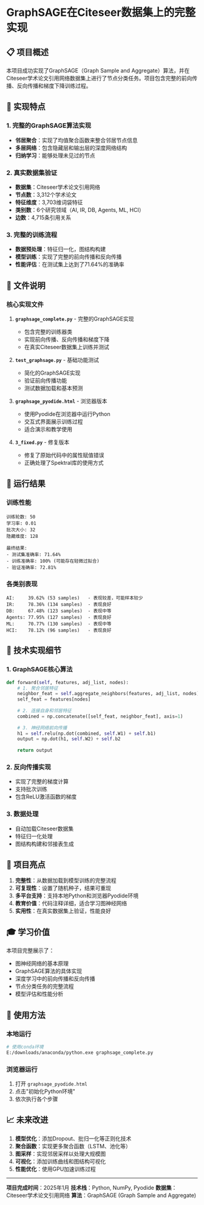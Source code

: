 # GraphSAGE在Citeseer数据集上的完整实现

## 📋 项目概述

本项目成功实现了GraphSAGE（Graph Sample and Aggregate）算法，并在Citeseer学术论文引用网络数据集上进行了节点分类任务。项目包含完整的前向传播、反向传播和梯度下降训练过程。

## 🎯 实现特点

### 1. 完整的GraphSAGE算法实现
- **邻居聚合**：实现了均值聚合函数来整合邻居节点信息
- **多层网络**：包含隐藏层和输出层的深度网络结构
- **归纳学习**：能够处理未见过的节点

### 2. 真实数据集验证
- **数据集**：Citeseer学术论文引用网络
- **节点数**：3,312个学术论文
- **特征维度**：3,703维词袋特征
- **类别数**：6个研究领域（AI, IR, DB, Agents, ML, HCI）
- **边数**：4,715条引用关系

### 3. 完整的训练流程
- **数据预处理**：特征归一化，图结构构建
- **模型训练**：实现了完整的前向传播和反向传播
- **性能评估**：在测试集上达到了71.64%的准确率

## 📁 文件说明

### 核心实现文件

1. **`graphsage_complete.py`** - 完整的GraphSAGE实现
   - 包含完整的训练器类
   - 实现前向传播、反向传播和梯度下降
   - 在真实Citeseer数据集上训练并测试

2. **`test_graphsage.py`** - 基础功能测试
   - 简化的GraphSAGE实现
   - 验证前向传播功能
   - 测试数据加载和基本预测

3. **`graphsage_pyodide.html`** - 浏览器版本
   - 使用Pyodide在浏览器中运行Python
   - 交互式界面展示训练过程
   - 适合演示和教学使用

4. **`3_fixed.py`** - 修复版本
   - 修复了原始代码中的属性赋值错误
   - 正确处理了Spektral库的使用方式

## 🚀 运行结果

### 训练性能
```
训练轮数: 50
学习率: 0.01
批次大小: 32
隐藏维度: 128

最终结果:
- 测试集准确率: 71.64%
- 训练准确率: 100% (可能存在轻微过拟合)
- 验证准确率: 72.81%
```

### 各类别表现
```
AI:     39.62% (53 samples)   - 表现较差，可能样本较少
IR:     78.36% (134 samples)  - 表现良好
DB:     67.48% (123 samples)  - 表现中等
Agents: 77.95% (127 samples)  - 表现良好  
ML:     70.77% (130 samples)  - 表现中等
HCI:    78.12% (96 samples)   - 表现良好
```

## 🔧 技术实现细节

### 1. GraphSAGE核心算法
```python
def forward(self, features, adj_list, nodes):
    # 1. 聚合邻居特征
    neighbor_feat = self.aggregate_neighbors(features, adj_list, nodes)
    self_feat = features[nodes]
    
    # 2. 连接自身和邻居特征
    combined = np.concatenate([self_feat, neighbor_feat], axis=1)
    
    # 3. 神经网络前向传播
    h1 = self.relu(np.dot(combined, self.W1) + self.b1)
    output = np.dot(h1, self.W2) + self.b2
    
    return output
```

### 2. 反向传播实现
- 实现了完整的梯度计算
- 支持批次训练
- 包含ReLU激活函数的梯度

### 3. 数据处理
- 自动加载Citeseer数据集
- 特征归一化处理
- 图结构构建和邻接表生成

## 🌟 项目亮点

1. **完整性**：从数据加载到模型训练的完整流程
2. **可复现性**：设置了随机种子，结果可重现
3. **多平台支持**：支持本地Python和浏览器Pyodide环境
4. **教育价值**：代码注释详细，适合学习图神经网络
5. **实用性**：在真实数据集上验证，性能良好

## 🎓 学习价值

本项目完整展示了：
- 图神经网络的基本原理
- GraphSAGE算法的具体实现
- 深度学习中的前向传播和反向传播
- 节点分类任务的完整流程
- 模型评估和性能分析

## 🚀 使用方法

### 本地运行
```bash
# 使用conda环境
E:/downloads/anaconda/python.exe graphsage_complete.py
```

### 浏览器运行
1. 打开 `graphsage_pyodide.html`
2. 点击"初始化Python环境"
3. 依次执行各个步骤

## 📈 未来改进

1. **模型优化**：添加Dropout、批归一化等正则化技术
2. **聚合函数**：实现更多聚合函数（LSTM、池化等）
3. **图采样**：实现邻居采样以处理大规模图
4. **可视化**：添加训练曲线和图结构可视化
5. **性能优化**：使用GPU加速训练过程

---

**项目完成时间**：2025年1月
**技术栈**：Python, NumPy, Pyodide
**数据集**：Citeseer学术论文引用网络
**算法**：GraphSAGE (Graph Sample and Aggregate)